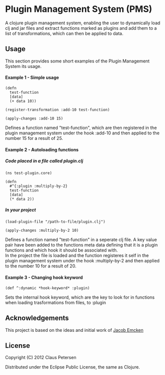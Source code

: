 # Plugin Management System (PMS)

A clojure plugin management system, enabling the user to dynamically load clj and 
jar files and extract functions marked as plugins and add them to a list of 
transformations, which can then be applied to data.

## Usage

This section provides some short examples of the Plugin Management System its usage.

#### Example 1 - Simple usage

    (defn
      test-function
      [data]
      (+ data 10))

    (register-transformation :add-10 test-function)

    (apply-changes :add-10 15)

Defines a function named "test-function", which are then registered in the plugin
management system under the hook :add-10 and then applied to the number 15 for a result of 25.

#### Example 2 - Autoloading functions

##### Code placed in a file called plugin.clj

    (ns test-plugin.core)

    (defn
      #^{:plugin :multiply-by-2}
      test-function
      [data]
      (* data 2))

##### In your project

    (load-plugin-file "/path-to-file/plugin.clj")

    (apply-changes :multiply-by-2 10)

Defines a function named "test-function" in a seperate clj file. A key value pair have been added to the functions meta data defining that it is a plugin functions and which hook it should be associated with.  
In the project the file is loaded and the function registeres it self in the plugin management system under the hook :multiply-by-2 and then applied to the number 10 for a result of 20.

#### Example 3 - Changing hook keyword

    (def ^:dynamic *hook-keyword* :plugin)

Sets the internal hook keyword, which are the key to look for in functions when loading trasformations from files, to :plugin

## Acknowledgements

This project is based on the ideas and initial work of [Jacob Emcken](https://github.com/jacobemcken "jacobemcken on GitHub")

## License

Copyright (C) 2012 Claus Petersen

Distributed under the Eclipse Public License, the same as Clojure.